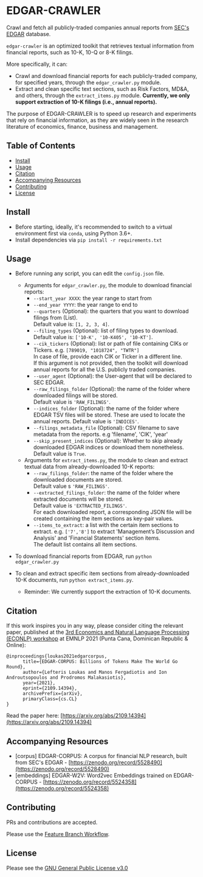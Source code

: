 # EDGAR-CRAWLER
Crawl and fetch all publicly-traded companies annual reports from [SEC's EDGAR](https://www.sec.gov/edgar.shtml) database.

`edgar-crawler` is an optimized toolkit that retrieves textual information from financial reports, such as 10-K, 10-Q or 8-K filings.

More specifically, it can:
- Crawl and download financial reports for each publicly-traded company, for specified years, through the `edgar_crawler.py` module.
- Extract and clean specific text sections, such as Risk Factors, MD&A, and others, through the `extract_items.py` module. **Currently, we only support extraction of 10-K filings (i.e., annual reports).**

The purpose of EDGAR-CRAWLER is to speed up research and experiments that rely on financial information, as they are widely seen in the research literature of economics, finance, business and management.

## Table of Contents
- [Install](#install)
- [Usage](#usage)
- [Citation](#citation)
- [Accompanying Resources](#accompanying-resources)
- [Contributing](#contributing)
- [License](#license)

## Install
- Before starting, ideally, it's recommended to switch to a virtual environment first via `conda`, using Python 3.6+.
- Install dependencies via `pip install -r requirements.txt`

## Usage
- Before running any script, you can edit the `config.json` file.
  - Arguments for `edgar_crawler.py`, the module to download financial reports:
      - `--start_year XXXX`: the year range to start from
      - `--end_year YYYY`: the year range to end to
      - `--quarters` (Optional): the quarters that you want to download filings from (List).<br> Default value is: `[1, 2, 3, 4]`.
      - `--filing_types` (Optional): list of filing types to download.<br> Default value is: `['10-K', '10-K405', '10-KT']`.
      - `--cik_tickers` (Optional): list or path of file containing CIKs or Tickers. e.g. `[789019, "1018724", "TWTR"]` <br>
        In case of file, provide each CIK or Ticker in a different line.  <br>
      If this argument is not provided, then the toolkit will download annual reports for all the U.S. publicly traded companies.
      - `--user_agent` (Optional): the User-agent that will be declared to SEC EDGAR.
      - `--raw_filings_folder` (Optional): the name of the folder where downloaded filings will be stored.<br> Default value is `'RAW_FILINGS'`.
      - `--indices_folder` (Optional): the name of the folder where EDGAR TSV files will be stored. These are used to locate the annual reports. Default value is `'INDICES'`.
      - `--filings_metadata_file` (Optional): CSV filename to save metadata from the reports. e.g 'filename', 'CIK', 'year'
      - `--skip_present_indices` (Optional): Whether to skip already downloaded EDGAR indices or download them nonetheless.<br> Default value is `True`.
  - Arguments for `extract_items.py`, the module to clean and extract textual data from already-downloaded 10-K reports:
    - `--raw_filings_folder`: the name of the folder where the downloaded documents are stored.<br> Default value s `'RAW_FILINGS'`.
    - `--extracted_filings_folder`: the name of the folder where extracted documents will be stored.<br> Default value is `'EXTRACTED_FILINGS'`.<br> For each downloaded report, a corresponding JSON file will be created containing the item sections as key-pair values.
    - `--items_to_extract`: a list with the certain item sections to extract. e.g. `['7','8']` to extract 'Management’s Discussion and Analysis' and 'Financial Statements' section items.<br>
      The default list contains all item sections.

- To download financial reports from EDGAR, run `python edgar_crawler.py`
- To clean and extract specific item sections from already-downloaded 10-K documents, run `python extract_items.py`.
  - Reminder: We currently support the extraction of 10-K documents. 

## Citation
If this work inspires you in any way, please consider citing the relevant paper, published at the [3rd Economics and Natural Language Processing (ECONLP) workshop](https://lt3.ugent.be/econlp/) at EMNLP 2021 (Punta Cana, Dominican Republic & Online):
```
@inproceedings{loukas2021edgarcorpus,
      title={EDGAR-CORPUS: Billions of Tokens Make The World Go Round}, 
      author={Lefteris Loukas and Manos Fergadiotis and Ion Androutsopoulos and Prodromos Malakasiotis},
      year={2021},
      eprint={2109.14394},
      archivePrefix={arXiv},
      primaryClass={cs.CL}
}
```
Read the paper here: [https://arxiv.org/abs/2109.14394](https://arxiv.org/abs/2109.14394)

## Accompanying Resources
- [corpus] EDGAR-CORPUS: A corpus for financial NLP research, built from SEC's EDGAR - [https://zenodo.org/record/5528490](https://zenodo.org/record/5528490)
- [embeddings] EDGAR-W2V: Word2vec Embeddings trained on EDGAR-CORPUS - [https://zenodo.org/record/5524358](https://zenodo.org/record/5524358)

## Contributing
PRs and contributions are accepted.
 
Please use the [Feature Branch Workflow](https://www.atlassian.com/git/tutorials/comparing-workflows/feature-branch-workflow).

## License
Please see the [GNU General Public License v3.0](https://github.com/nlpaueb/edgar-crawler/blob/main/LICENSE)
